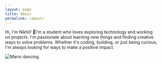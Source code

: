 ```yaml
---
layout: page
title: About
permalink: /about/
---
```



Hi, I'm Nikhil! 🚀I'm a student who loves exploring technology and working on projects. 
I'm passionate about learning new things and finding creative ways to solve problems. 
Whether it's coding, building, or just being curious, I'm always looking for ways to make a positive impact.

<img src="https://static.wikia.nocookie.net/marios-dream/images/5/5e/Ezgif-4-302cc3e9322d.gif/revision/latest?cb=20200418033406" alt="Mario dancing">




